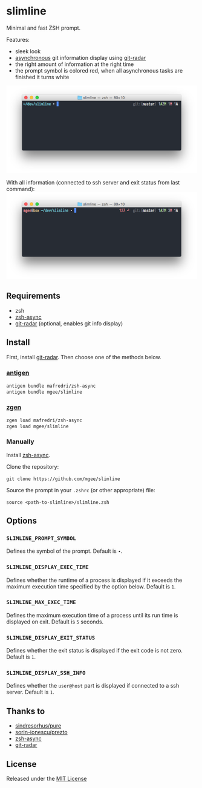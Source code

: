 # slimline

Minimal and fast ZSH prompt.

Features:
- sleek look
- [asynchronous](https://github.com/mafredri/zsh-async) git information display using [git-radar](https://github.com/michaeldfallen/git-radar)
- the right amount of information at the right time
- the prompt symbol is colored red, when all asynchronous tasks are finished it turns white

![](screenshot.png)

With all information (connected to ssh server and exit status from last command):
![](screenshot_full.png)

## Requirements

* zsh
* [zsh-async](https://github.com/mafredri/zsh-async)
* [git-radar](https://github.com/michaeldfallen/git-radar) (optional, enables git info display)

## Install

First, install [git-radar](https://github.com/michaeldfallen/git-radar).
Then choose one of the methods below.

### [antigen](https://github.com/zsh-users/antigen)

```
antigen bundle mafredri/zsh-async
antigen bundle mgee/slimline
```

### [zgen](https://github.com/tarjoilija/zgen)

```
zgen load mafredri/zsh-async
zgen load mgee/slimline
```

### Manually

Install [zsh-async](https://github.com/mafredri/zsh-async).

Clone the repository:

```git clone https://github.com/mgee/slimline```

Source the prompt in your `.zshrc` (or other appropriate) file:

```source <path-to-slimline>/slimline.zsh```

## Options

### `SLIMLINE_PROMPT_SYMBOL`

Defines the symbol of the prompt. Default is `∙`.

### `SLIMLINE_DISPLAY_EXEC_TIME`

Defines whether the runtime of a process is displayed if it exceeds the maximum execution time specified by the option below. Default is `1`.

### `SLIMLINE_MAX_EXEC_TIME`

Defines the maximum execution time of a process until its run time is displayed on exit. Default is `5` seconds.

### `SLIMLINE_DISPLAY_EXIT_STATUS`

Defines whether the exit status is displayed if the exit code is not zero. Default is `1`.

### `SLIMLINE_DISPLAY_SSH_INFO`

Defines whether the `user@host` part is displayed if connected to a ssh server. Default is `1`.

## Thanks to

- [sindresorhus/pure](https://github.com/sindresorhus/pure)
- [sorin-ionescu/prezto](https://github.com/sorin-ionescu/prezto.git)
- [zsh-async](https://github.com/mafredri/zsh-async)
- [git-radar](https://github.com/michaeldfallen/git-radar)

## License

Released under the [MIT License](LICENSE)
